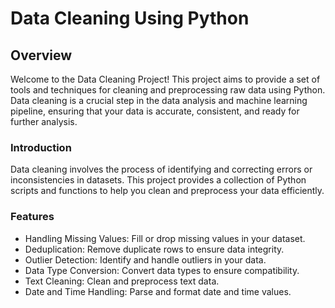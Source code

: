 # Data Cleaning Using Python

## Overview
Welcome to the Data Cleaning Project! This project aims to provide a set of tools and techniques for cleaning and preprocessing raw data using Python. Data cleaning is a crucial step in the data analysis and machine learning pipeline, ensuring that your data is accurate, consistent, and ready for further analysis.

### Introduction
Data cleaning involves the process of identifying and correcting errors or inconsistencies in datasets. This project provides a collection of Python scripts and functions to help you clean and preprocess your data efficiently.

### Features
* Handling Missing Values: Fill or drop missing values in your dataset.
* Deduplication: Remove duplicate rows to ensure data integrity.
* Outlier Detection: Identify and handle outliers in your data.
* Data Type Conversion: Convert data types to ensure compatibility.
* Text Cleaning: Clean and preprocess text data.
* Date and Time Handling: Parse and format date and time values.
